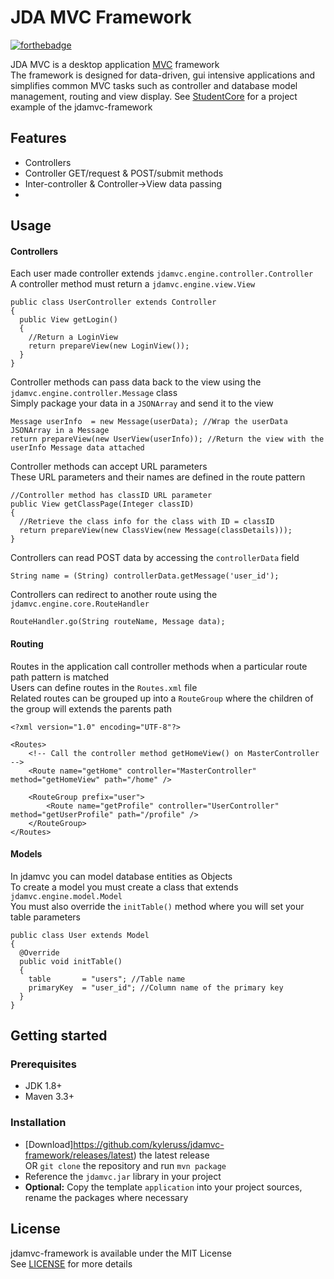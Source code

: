 # JDA MVC Framework

[![forthebadge](https://forthebadge.com/images/badges/made-with-java.svg)](https://forthebadge.com)

JDA MVC is a desktop application [MVC](https://en.wikipedia.org/wiki/Model%E2%80%93view%E2%80%93controller) framework  
The framework is designed for data-driven, gui intensive applications and simplifies common MVC tasks such as controller and database model management,
routing and view display. See [StudentCore](https://github.com/kyleruss/student-core) for a project example of the jdamvc-framework

## Features
- Controllers
- Controller GET/request & POST/submit methods
- Inter-controller & Controller->View data passing 
- 

## Usage
#### Controllers
Each user made controller extends `jdamvc.engine.controller.Controller`  
A controller method must return a `jdamvc.engine.view.View`  

```
public class UserController extends Controller
{
  public View getLogin()
  {
    //Return a LoginView 
    return prepareView(new LoginView());
  }
}
```

Controller methods can pass data back to the view using the `jdamvc.engine.controller.Message` class  
Simply package your data in a `JSONArray` and send it to the view

```
Message userInfo  = new Message(userData); //Wrap the userData JSONArray in a Message
return prepareView(new UserView(userInfo)); //Return the view with the userInfo Message data attached
```

Controller methods can accept URL parameters  
These URL parameters and their names are defined in the route pattern

```
//Controller method has classID URL parameter
public View getClassPage(Integer classID) 
{
  //Retrieve the class info for the class with ID = classID
  return prepareView(new ClassView(new Message(classDetails)));
}
```

Controllers can read POST data by accessing the `controllerData` field
```
String name = (String) controllerData.getMessage('user_id');
```

Controllers can redirect to another route using the `jdamvc.engine.core.RouteHandler`
```
RouteHandler.go(String routeName, Message data);
```

#### Routing
Routes in the application call controller methods when a particular route path pattern is matched  
Users can define routes in the `Routes.xml` file  
Related routes can be grouped up into a `RouteGroup` where the children of the group will extends the parents path

```
<?xml version="1.0" encoding="UTF-8"?>

<Routes>
    <!-- Call the controller method getHomeView() on MasterController -->
    <Route name="getHome" controller="MasterController" method="getHomeView" path="/home" />
    
    <RouteGroup prefix="user">
        <Route name="getProfile" controller="UserController" method="getUserProfile" path="/profile" />
    </RouteGroup>
</Routes>
```

#### Models
In jdamvc you can model database entities as Objects  
To create a model you must create a class that extends `jdamvc.engine.model.Model`  
You must also override the `initTable()` method where you will set your table parameters

```
public class User extends Model
{
  @Override
  public void initTable()
  {
    table       = "users"; //Table name
    primaryKey  = "user_id"; //Column name of the primary key
  }
}
```

## Getting started

### Prerequisites
- JDK 1.8+
- Maven 3.3+


### Installation
- [Download]https://github.com/kyleruss/jdamvc-framework/releases/latest) the latest release  
OR `git clone` the repository and run `mvn package`
- Reference the `jdamvc.jar` library in your project 
- **Optional:** Copy the template `application` into your project sources, rename the packages where necessary


## License
jdamvc-framework is available under the MIT License  
See [LICENSE](LICENSE) for more details
